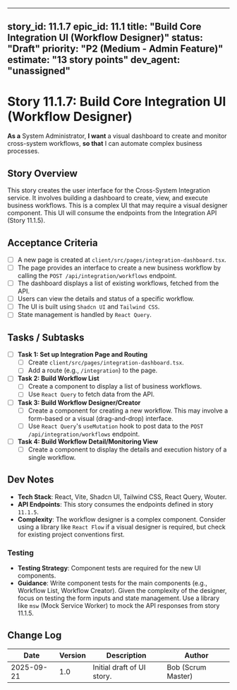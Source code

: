 
---
story_id: 11.1.7
epic_id: 11.1
title: "Build Core Integration UI (Workflow Designer)"
status: "Draft"
priority: "P2 (Medium - Admin Feature)"
estimate: "13 story points"
dev_agent: "unassigned"
---

# Story 11.1.7: Build Core Integration UI (Workflow Designer)

**As a** System Administrator,
**I want** a visual dashboard to create and monitor cross-system workflows,
**so that** I can automate complex business processes.

## Story Overview

This story creates the user interface for the Cross-System Integration service. It involves building a dashboard to create, view, and execute business workflows. This is a complex UI that may require a visual designer component. This UI will consume the endpoints from the Integration API (Story 11.1.5).

## Acceptance Criteria

- [ ] A new page is created at `client/src/pages/integration-dashboard.tsx`.
- [ ] The page provides an interface to create a new business workflow by calling the `POST /api/integration/workflows` endpoint.
- [ ] The dashboard displays a list of existing workflows, fetched from the API.
- [ ] Users can view the details and status of a specific workflow.
- [ ] The UI is built using `Shadcn UI` and `Tailwind CSS`.
- [ ] State management is handled by `React Query`.

## Tasks / Subtasks

- [ ] **Task 1: Set up Integration Page and Routing**
    - [ ] Create `client/src/pages/integration-dashboard.tsx`.
    - [ ] Add a route (e.g., `/integration`) to the page.

- [ ] **Task 2: Build Workflow List**
    - [ ] Create a component to display a list of business workflows.
    - [ ] Use `React Query` to fetch data from the API.

- [ ] **Task 3: Build Workflow Designer/Creator**
    - [ ] Create a component for creating a new workflow. This may involve a form-based or a visual (drag-and-drop) interface.
    - [ ] Use `React Query`'s `useMutation` hook to post data to the `POST /api/integration/workflows` endpoint.

- [ ] **Task 4: Build Workflow Detail/Monitoring View**
    - [ ] Create a component to display the details and execution history of a single workflow.

## Dev Notes

-   **Tech Stack**: React, Vite, Shadcn UI, Tailwind CSS, React Query, Wouter.
-   **API Endpoints**: This story consumes the endpoints defined in story `11.1.5`.
-   **Complexity**: The workflow designer is a complex component. Consider using a library like `React Flow` if a visual designer is required, but check for existing project conventions first.

### Testing
-   **Testing Strategy**: Component tests are required for the new UI components.
-   **Guidance**: Write component tests for the main components (e.g., Workflow List, Workflow Creator). Given the complexity of the designer, focus on testing the form inputs and state management. Use a library like `msw` (Mock Service Worker) to mock the API responses from story 11.1.5.

## Change Log

| Date       | Version | Description                 | Author       |
|------------|---------|-----------------------------|--------------|
| 2025-09-21 | 1.0     | Initial draft of UI story.  | Bob (Scrum Master) |
